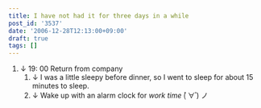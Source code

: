 ```yaml
---
title: I have not had it for three days in a while
post_id: '3537'
date: '2006-12-28T12:13:00+09:00'
draft: true
tags: []
---
```


1.  ↓ 19: 00 Return from company
    1.  ↓ I was a little sleepy before dinner, so I went to sleep for about 15 minutes to sleep.
    2.  ↓ Wake up with an alarm clock for _work time_ (゚ ∀ ゚) ノ
